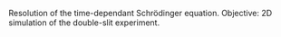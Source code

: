 Resolution of the time-dependant Schrödinger equation. Objective: 2D simulation of the double-slit experiment.
